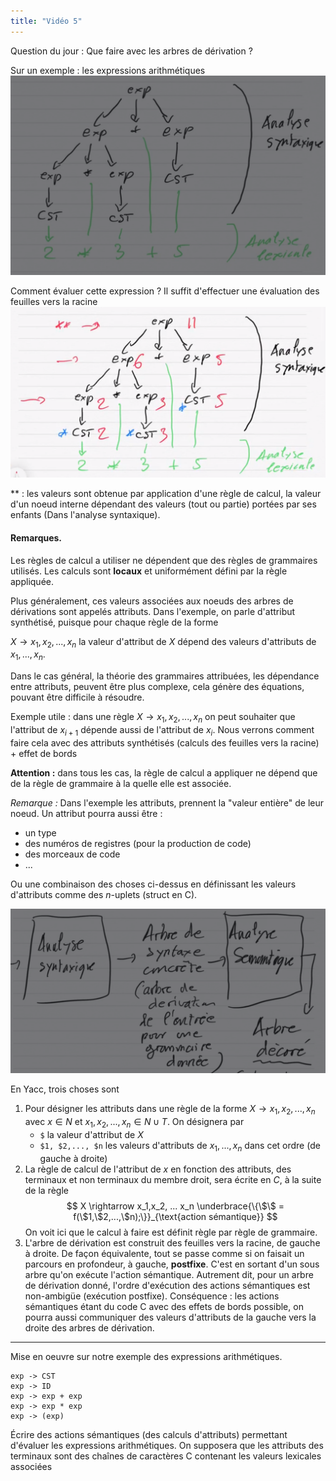 ```yaml
---
title: "Vidéo 5"
---
```


Question du jour : Que faire avec les arbres de dérivation ?

Sur un exemple : les expressions arithmétiques
![](./img/arbre3.png)

Comment évaluer cette expression ? Il suffit d'effectuer une évaluation des
feuilles vers la racine
![](./img/arbre4.png)

** : les valeurs sont obtenue par application d'une règle de calcul, la valeur
d'un noeud interne dépendant des valeurs (tout ou partie) portées par ses
enfants (Dans l'analyse syntaxique).

#### Remarques.

Les règles de calcul a utiliser ne dépendent que des règles de grammaires
utilisés. Les calculs sont **locaux** et uniformément défini par la règle
appliquée.

Plus généralement, ces valeurs associées aux noeuds des arbres de dérivations
sont appelés attributs. Dans l'exemple, on parle d'attribut synthétisé, puisque
pour chaque règle de la forme

$X \rightarrow x_1, x_2, ..., x_n$ la valeur d'attribut de $X$ dépend des
valeurs d'attributs de $x_1,...,x_n$.

Dans le cas général, la théorie des grammaires attribuées, les dépendance entre
attributs, peuvent être plus complexe, cela génère des équations, pouvant être
difficile à résoudre.

Exemple utile : dans une règle $X \rightarrow x_1, x_2, ..., x_n$ on peut
souhaiter que l'attribut de $x_{i+1}$ dépende aussi de l'attribut de $x_i$.
Nous verrons comment faire cela avec des attributs synthétisés (calculs des
feuilles vers la racine) + effet de bords

**Attention :** dans tous les cas, la règle de calcul a appliquer ne dépend que
de la règle de grammaire à la quelle elle est associée.

*Remarque :* Dans l'exemple les attributs, prennent la "valeur entière" de leur
noeud. Un attribut pourra aussi être :

+ un type
+ des numéros de registres (pour la production de code)
+ des morceaux de code
+ ...

Ou une combinaison des choses ci-dessus en définissant les valeurs d'attributs
comme des $n$-uplets (struct en C).

![](./img/dessin.png)

En Yacc, trois choses sont

1. Pour désigner les attributs dans une règle de la forme $X \rightarrow x_1,
   x_2, ..., x_n$ avec $x \in N$ et $x_1, x_2, ..., x_n \in N \cup T$. On
   désignera par
    - `$` la valeur d'attribut de $X$
    - `$1, $2,..., $n` les valeurs d'attributs de $x_1,...,x_n$ dans cet ordre
      (de gauche à droite)
2. La règle de calcul de l'attribut de $x$ en fonction des attributs, des
   terminaux et non terminaux du membre droit, sera écrite en $C$, à la suite
   de la règle
   $$
   X \rightarrow x_1,x_2, ... x_n \underbrace{\{\$\$ =
   f(\$1,\$2,...,\$n);\}}_{\text{action sémantique}}
   $$
   On voit ici que le calcul à faire est définit règle par règle de grammaire.
3. L'arbre de dérivation est construit des feuilles vers la racine, de gauche à
   droite. De façon équivalente, tout se passe comme si on faisait un parcours
   en profondeur, à gauche, **postfixe**. C'est en sortant d'un sous arbre qu'on
   exécute l'action sémantique. Autrement dit, pour un arbre de dérivation
   donné, l'ordre d'exécution des actions sémantiques est non-ambigüe (exécution
   postfixe). Conséquence : les actions sémantiques étant du code C avec des
   effets de bords possible, on pourra aussi communiquer des valeurs d'attributs
   de la gauche vers la droite des arbres de dérivation.

---

Mise en oeuvre sur notre exemple des expressions arithmétiques.

```
exp -> CST
exp -> ID
exp -> exp + exp
exp -> exp * exp 
exp -> (exp)
```

Écrire des actions sémantiques (des calculs d'attributs) permettant d'évaluer
les expressions arithmétiques. On supposera que les attributs des terminaux sont
des chaînes de caractères C contenant les valeurs lexicales associées